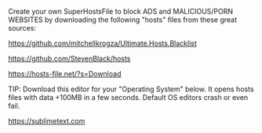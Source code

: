 Create your own SuperHostsFile to block ADS and MALICIOUS/PORN WEBSITES by downloading the following "hosts" files from these great sources:

https://github.com/mitchellkrogza/Ultimate.Hosts.Blacklist

https://github.com/StevenBlack/hosts

https://hosts-file.net/?s=Download

TIP: Download this editor for your "Operating System" below. It opens hosts files with data +100MB in a few seconds. Default OS editors crash or even fail.

https://sublimetext.com
